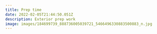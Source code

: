 ```yaml
---
title: Prep time
date: 2022-02-05T21:44:50.051Z
description: Exterior prep work
image: images/184699739_888736005039721_5466496330883500883_n.jpg
---
```

